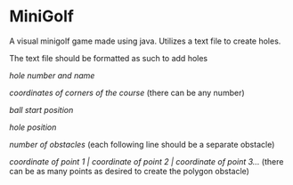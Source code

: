 # MiniGolf
A visual minigolf game made using java. Utilizes a text file to create holes.

The text file should be formatted as such to add holes

*hole number and name*

*coordinates of corners of the course* (there can be any number)

*ball start position*

*hole position*

*number of obstacles* (each following line should be a separate obstacle)

*coordinate of point 1 | coordinate of point 2 | coordinate of point 3...* (there can be as many points as desired to create the polygon obstacle)

